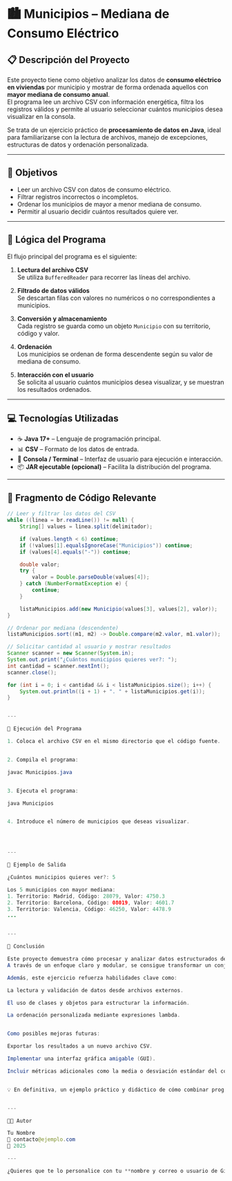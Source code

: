 
# 🏙️ Municipios – Mediana de Consumo Eléctrico

## 📋 Descripción del Proyecto

Este proyecto tiene como objetivo analizar los datos de **consumo eléctrico en viviendas** por municipio y mostrar de forma ordenada aquellos con **mayor mediana de consumo anual**.  
El programa lee un archivo CSV con información energética, filtra los registros válidos y permite al usuario seleccionar cuántos municipios desea visualizar en la consola.

Se trata de un ejercicio práctico de **procesamiento de datos en Java**, ideal para familiarizarse con la lectura de archivos, manejo de excepciones, estructuras de datos y ordenación personalizada.

---

## 🎯 Objetivos

- Leer un archivo CSV con datos de consumo eléctrico.  
- Filtrar registros incorrectos o incompletos.  
- Ordenar los municipios de mayor a menor mediana de consumo.  
- Permitir al usuario decidir cuántos resultados quiere ver.  

---

## 🧠 Lógica del Programa

El flujo principal del programa es el siguiente:

1. **Lectura del archivo CSV**  
   Se utiliza `BufferedReader` para recorrer las líneas del archivo.  

2. **Filtrado de datos válidos**  
   Se descartan filas con valores no numéricos o no correspondientes a municipios.  

3. **Conversión y almacenamiento**  
   Cada registro se guarda como un objeto `Municipio` con su territorio, código y valor.  

4. **Ordenación**  
   Los municipios se ordenan de forma descendente según su valor de mediana de consumo.  

5. **Interacción con el usuario**  
   Se solicita al usuario cuántos municipios desea visualizar, y se muestran los resultados ordenados.  

---

## 💻 Tecnologías Utilizadas

- ☕ **Java 17+** – Lenguaje de programación principal.  
- 📊 **CSV** – Formato de los datos de entrada.  
- 💬 **Consola / Terminal** – Interfaz de usuario para ejecución e interacción.  
- 📦 **JAR ejecutable (opcional)** – Facilita la distribución del programa.

---

## 🧩 Fragmento de Código Relevante

```java
// Leer y filtrar los datos del CSV
while ((linea = br.readLine()) != null) {
    String[] values = linea.split(delimitador);

    if (values.length < 6) continue;
    if (!values[1].equalsIgnoreCase("Municipios")) continue;
    if (values[4].equals("-")) continue;

    double valor;
    try {
        valor = Double.parseDouble(values[4]);
    } catch (NumberFormatException e) {
        continue;
    }

    listaMunicipios.add(new Municipio(values[3], values[2], valor));
}

// Ordenar por mediana (descendente)
listaMunicipios.sort((m1, m2) -> Double.compare(m2.valor, m1.valor));

// Solicitar cantidad al usuario y mostrar resultados
Scanner scanner = new Scanner(System.in);
System.out.print("¿Cuántos municipios quieres ver?: ");
int cantidad = scanner.nextInt();
scanner.close();

for (int i = 0; i < cantidad && i < listaMunicipios.size(); i++) {
    System.out.println((i + 1) + ". " + listaMunicipios.get(i));
}


---

🚀 Ejecución del Programa

1. Coloca el archivo CSV en el mismo directorio que el código fuente.


2. Compila el programa:

javac Municipios.java


3. Ejecuta el programa:

java Municipios


4. Introduce el número de municipios que deseas visualizar.




---

🧾 Ejemplo de Salida

¿Cuántos municipios quieres ver?: 5

Los 5 municipios con mayor mediana:
1. Territorio: Madrid, Código: 28079, Valor: 4750.3
2. Territorio: Barcelona, Código: 08019, Valor: 4601.7
3. Territorio: Valencia, Código: 46250, Valor: 4478.9
...


---

🧭 Conclusión

Este proyecto demuestra cómo procesar y analizar datos estructurados de manera eficiente utilizando Java.
A través de un enfoque claro y modular, se consigue transformar un conjunto de datos en bruto en información útil y ordenada.

Además, este ejercicio refuerza habilidades clave como:

La lectura y validación de datos desde archivos externos.

El uso de clases y objetos para estructurar la información.

La ordenación personalizada mediante expresiones lambda.


Como posibles mejoras futuras:

Exportar los resultados a un nuevo archivo CSV.

Implementar una interfaz gráfica amigable (GUI).

Incluir métricas adicionales como la media o desviación estándar del consumo.


💡 En definitiva, un ejemplo práctico y didáctico de cómo combinar programación estructurada y análisis de datos en Java.


---

🧑‍💻 Autor

Tu Nombre
📧 contacto@ejemplo.com
📅 2025

---

¿Quieres que te lo personalice con tu **nombre y correo o usuario de GitHub** para dejarlo listo para subir al repositorio?